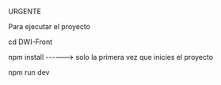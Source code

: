 URGENTE

Para ejecutar el proyecto

cd DWI-Front

npm install ------> solo la primera vez que inicies el proyecto

npm run dev
